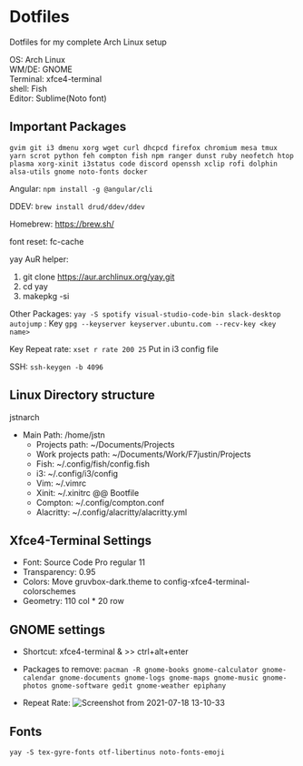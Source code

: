 # Dotfiles

Dotfiles for my complete Arch Linux setup

OS: Arch Linux<br>
WM/DE: GNOME<br>
Terminal: xfce4-terminal<br>
shell: Fish<br>
Editor: Sublime(Noto font)

## Important Packages
`gvim git i3 dmenu xorg wget curl dhcpcd firefox chromium mesa tmux yarn scrot python feh compton fish npm ranger dunst ruby neofetch htop plasma xorg-xinit i3status code discord openssh xclip rofi dolphin alsa-utils gnome noto-fonts docker`

Angular: `npm install -g @angular/cli`

DDEV: `brew install drud/ddev/ddev`

Homebrew: https://brew.sh/

font reset: fc-cache

yay AuR helper: 
1. git clone https://aur.archlinux.org/yay.git
2. cd yay
3. makepkg -si

Other Packages: `yay -S spotify visual-studio-code-bin slack-desktop autojump` : Key `gpg --keyserver keyserver.ubuntu.com --recv-key <key name>`

Key Repeat rate: `xset r rate 200 25` Put in i3 config file

SSH: `ssh-keygen -b 4096` 
 
## Linux Directory structure
jstnarch<br>
- Main Path: /home/jstn
  - Projects path: ~/Documents/Projects
  - Work projects path: ~/Documents/Work/F7justin/Projects
  - Fish: ~/.config/fish/config.fish
  - i3: ~/.config/i3/config
  - Vim: ~/.vimrc
  - Xinit: ~/.xinitrc @@ Bootfile
  - Compton: ~/.config/compton.conf
  - Alacritty: ~/.config/alacritty/alacritty.yml

## Xfce4-Terminal Settings
- Font: Source Code Pro regular 11
- Transparency: 0.95
- Colors: Move gruvbox-dark.theme to config-xfce4-terminal-colorschemes
- Geometry: 110 col * 20 row

## GNOME settings
- Shortcut: xfce4-terminal & >> ctrl+alt+enter

- Packages to remove: `pacman -R gnome-books gnome-calculator gnome-calendar gnome-documents gnome-logs gnome-maps gnome-music gnome-photos gnome-software gedit gnome-weather epiphany`

- Repeat Rate: 
![Screenshot from 2021-07-18 13-10-33](https://user-images.githubusercontent.com/56719370/126064919-379a435d-858c-4f66-9abc-ae33eee922fd.png)

## Fonts
`yay -S tex-gyre-fonts otf-libertinus noto-fonts-emoji`
